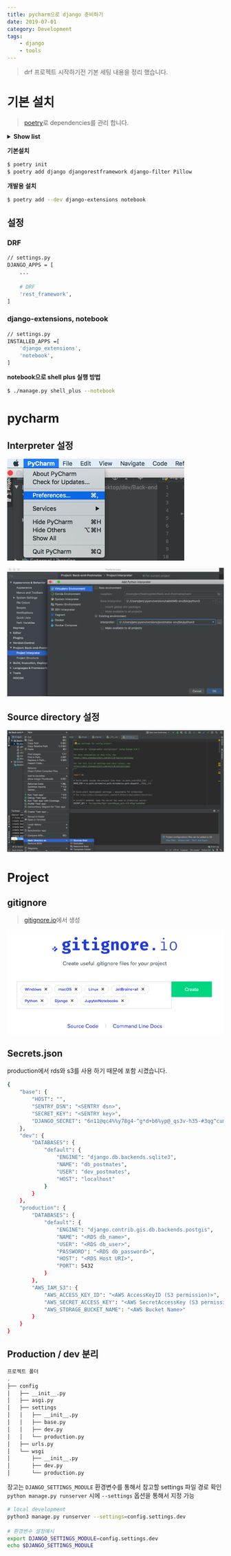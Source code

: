 ```yaml
---
title: pycharm으로 django 준비하기
date: 2019-07-01
category: Development
tags:
    - django
    - tools
---
```


> drf 프로젝트 시작하기전 기본 세팅 내용을 정리 했습니다. 

# 기본 설치

> [poetry](https://python-poetry.org/docs/)로 dependencies를 관리 합니다.

<details><summary><b>Show list</b></summary>

***[tool.poetry.dependencies]***
- python = "^3.7"
- django = "^3.0.7"
- djangorestframework = "^3.11.0"
- Pillow = "^7.1.2"
- django-filter = "^2.3.0"

***[tool.poetry.dev-dependencies]***
- django-extensions = "^2.2.9"
- notebook = "^6.0.3"

</details>

**기본설치**

```bash
$ poetry init
$ poetry add django djangorestframework django-filter Pillow
```

**개발용 설치**

```bash
$ poetry add --dev django-extensions notebook
```

## 설정

### DRF
```bash
// settings.py
DJANGO_APPS = [
    ...

    # DRF
    'rest_framework',
]
```
### django-extensions, notebook
```bash
// settings.py
INSTALLED_APPS =[
	'django_extensions',
	'notebook',
]
```

**notebook으로 shell plus 실행 방법**

```bash
$ ./manage.py shell_plus --notebook
```

# pycharm

## Interpreter 설정

![interpreter-1.png](interpreter-1.png)

![interpreter-2.png](interpreter-2.png)

## Source directory 설정

![source_directory.png](source_directory.png)

# Project

## gitignore

> [gitignore.io](gitignore.io)에서 생성

![gitignore.png](gitignore.png)

## Secrets.json

production에서 rds와 s3를 사용 하기 때문에 포함 시켰습니다. 

```bash
{
    "base": {
        "HOST": "",
        "SENTRY_DSN": "<SENTRY dsn>",
        "SECRET_KEY": "<SENTRY key>",
        "DJANGO_SECRET": "6n11@qc4%%y78g4-^g*d+b6%yp@_qs3v-h35-#3qg^cum%d6%&"
    },
    "dev": {
        "DATABASES": {
            "default": {
                "ENGINE": "django.db.backends.sqlite3",
                "NAME": "db_postmates",
                "USER": "dev_postmates",
                "HOST": "localhost"
            }
        }
    },
    "production": {
        "DATABASES": {
            "default": {
                "ENGINE": "django.contrib.gis.db.backends.postgis",
                "NAME": "<RDS db_name>",
                "USER": "<RDS db_user>",
                "PASSWORD": "<RDS db_password>",
                "HOST": "<RDS Host URI>",
                "PORT": 5432
            }
        },
        "AWS_IAM_S3": {
            "AWS_ACCESS_KEY_ID": "<AWS AccessKeyID (S3 permission)>",
            "AWS_SECRET_ACCESS_KEY": "<AWS SecretAccessKey (S3 permission)>",
            "AWS_STORAGE_BUCKET_NAME": "<AWS Bucket Name>"
        }
    }
}
```

## Production / dev 분리

```bash
프로젝트 폴더
.
├── config
│   ├── __init__.py
│   ├── asgi.py
│   ├── settings
│   │   ├── __init__.py
│   │   ├── base.py
│   │   ├── dev.py
│   │   └── production.py
│   ├── urls.py
│   └── wsgi
│       ├── __init__.py
│       ├── dev.py
│       └── production.py
```

장고는 `DJANGO_SETTINGS_MODULE` 환경변수를 통해서 참고할 settings 파일 경로 확인  
`python manage.py runserver` 시에 `--settings` 옵션을 통해서 지정 가능  

```bash
# local development
python3 manage.py runserver --settings=config.settings.dev

# 환경변수 설정예시
export DJANGO_SETTINGS_MODULE=config.settings.dev
echo $DJANGO_SETTINGS_MODULE
```